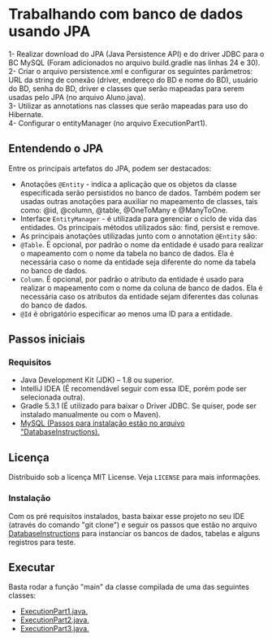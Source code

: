 # Trabalhando com banco de dados usando JPA
1- Realizar download do JPA (Java Persistence API) e do driver JDBC para o BC MySQL (Foram adicionados no arquivo build.gradle nas linhas 24 e 30). <br>
2- Criar o arquivo persistence.xml e configurar os seguintes parâmetros: URL da string de conexão (driver, endereço do BD e nome do BD), usuário do BD, senha do BD, driver e classes que serão mapeadas para serem usadas pelo JPA (no arquivo Aluno.java). <br>
3- Utilizar as annotations nas classes que serão mapeadas para uso do Hibernate. <br>
4- Configurar o entityManager (no arquivo ExecutionPart1). <br>

## Entendendo o JPA
Entre os principais artefatos do JPA, podem ser destacados:
- Anotações `@Entity` - indica a aplicação que os objetos da classe especificada serão persistidos no banco de dados. Também podem ser usadas outras anotações para auxiliar no mapeamento de classes, tais como: @id, @column, @table, @OneToMany e @ManyToOne. 
- Interface `EntityManager` - é utilizada para gerenciar o ciclo de vida das entidades. Os principais métodos utilizados são: find, persist e remove. 
- As principais anotações utilizadas junto com o annotation `@Entity` são:
- `@Table`. É opcional, por padrão o nome da entidade é usado para realizar o mapeamento com o nome da tabela no banco de dados. Ela é necessária caso o nome da entidade seja diferente do nome da tabela no banco de dados. 
- `Column`. É opcional, por padrão o atributo da entidade é usado para realizar o mapeamento com o nome da coluna de banco de dados. Ela é necessária caso os atributos da entidade sejam diferentes das colunas do banco de dados. 
- `@Id` é obrigatório especificar ao menos uma ID para a entidade. 

## Passos iniciais
### Requisitos 
- Java Development Kit (JDK) – 1.8 ou superior.
- IntelliJ IDEA (É recomendável seguir com essa IDE, porém pode ser selecionada outra).
- Gradle 5.3.1 (É utilizado para baixar o Driver JDBC. Se quiser, pode ser instalado manualmente ou com o Maven).
- <a href="https://github.com/danielkv7/jdbc-basico/blob/master/src/main/java/part1/DatabaseInstructions">MySQL (Passos para instalação estão no arquivo "DatabaseInstructions).</a>

## Licença
Distribuido sob a licença MIT License. Veja `LICENSE` para mais informações.

### Instalação
Com os pré requisitos instalados, basta baixar esse projeto no seu IDE (através do comando "git clone") e seguir os passos que estão no arquivo <a href="https://github.com/danielkv7/jdbc-basico/blob/master/src/main/java/part1/DatabaseInstructions">DatabaseInstructions</a> para instanciar os bancos de dados, tabelas e alguns registros para teste.

## Executar
Basta rodar a função "main" da classe compilada de uma das seguintes classes:

- <a href="https://github.com/FernandaMakiHirose/jpa-basico/blob/main/src/main/java/part1/ExecutionPart1.java">ExecutionPart1.java.</a>
- <a href="https://github.com/FernandaMakiHirose/jpa-basico/blob/main/src/main/java/part2/ExecutionPart2.java">ExecutionPart2.java.</a>
- <a href="https://github.com/FernandaMakiHirose/jpa-basico/blob/main/src/main/java/part3/ExecutionPart3.java">ExecutionPart3.java.</a>
